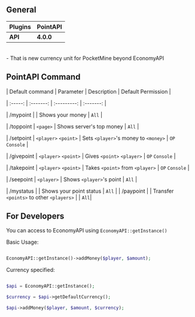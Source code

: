 ## General 
|**Plugins** | **PointAPI** |
| -- | -- |
|**API** | **4.0.0** |
<br>
- That is new currency unit for PocketMine beyond EconomyAPI 
<br>

## PointAPI Command
| Default command | Parameter | Description | Default Permission |

| :-----: | :-------: | :---------: | :-------: |

| /mypoint | | Shows your money | `All` |

| /toppoint | `<page>` | Shows server's top money | `All` |

| /setpoint | `<player>` `<point>` | Sets `<player>`'s money to `<money>` | `OP` `Console` |

| /givepoint | `<player>` `<point>` | Gives `<point>` `<player>` | `OP` `Console` |

| /takepoint | `<player>` `<point>` | Takes `<point>` from `<player>` | `OP` `Console` |

| /seepoint | `<player>` | Shows `<player>`'s point | `All` |

| /mystatus | | Shows your point status | `All` |
| /paypoint | | Transfer `<points>` to other `<players>` | | `All`|

## For Developers

You can access to EconomyAPI using `EconomyAPI::getInstance()`

Basic Usage:

```php

EconomyAPI::getInstance()->addMoney($player, $amount);

```

Currency specified:

```php

$api = EconomyAPI::getInstance();

$currency = $api->getDefaultCurrency();

$api->addMoney($player, $amount, $currency);

```
